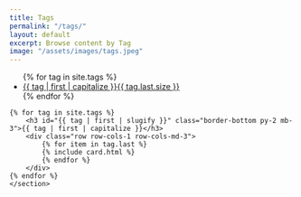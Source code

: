 ```yaml
---
title: Tags
permalink: "/tags/"
layout: default
excerpt: Browse content by Tag
image: "/assets/images/tags.jpeg"
---
```


<!-- Content -->
<main class="p-3" aria-label="Content">
    <section class="container">
    <ul class="row row-cols-4">
        {% for tag in site.tags %}
        <a href="{{tag | first | preprend: '#' | slugify }}">
        <li class="col">{{ tag | first | capitalize }}<span class="badge bg-primary rounded-pill">{{ tag.last.size }}</span></li>
        </a>
        {% endfor %}
    </ul>

    {% for tag in site.tags %}
        <h3 id="{{ tag | first | slugify }}" class="border-bottom py-2 mb-3">{{ tag | first | capitalize }}</h3>
        <div class="row row-cols-1 row-cols-md-3">
            {% for item in tag.last %}
            {% include card.html %}
            {% endfor %}
        </div>
    {% endfor %}
    </section>
</main>